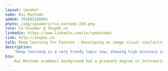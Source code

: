 ```yaml
---
layout: speaker
name: Rui Machado
added: 201805180001
photo: /img/speakers/rui-machado-250.png
role: Co-founder @ ShopAI.co
linkedin: https://www.linkedin.com/in/rpmachado/
link: http://shopai.co
talk: Deep learning for Fashion - Developing an image visual similarity model
description:
    "Deep learning is a very trendy topic now, showing high accuracy in image-based systems that can go from image segmentation to object detection and image retrieval. Because of this, multiple researchers and companies have been building and sharing work in the community, including pre-trained convolutional neural networks, available for public use. This work follows the trend and delivers an experimental study using deep learning for building a visually similar image retrieval application, comparing three different convolutional neural architectures for feature extraction and six distance indexes for similarity calculation in a real-world image retrieval problem, using real data from a fashion e-commerce platform from Morocco. After testing all the different combinations, we can conclude that for this dataset, Vgg19 combined with a correlation coefficient for similarity calculation is the tuple that best maximizes the similarity between a search image and its retrieved neighbors."
bio:
    Rui Machado academic background has a graduate degree in Information Systems, a post-graduation in Business Intelligence and a Master degree in Data Analytics. He is a hands-on information systems manager, developer and an entrepreneur, highly oriented for innovative solutions, always looking for technical and business solutions to fix all sort of problems. Over six years of experience in the design and implementation of business intelligence and analytics solutions, leadership and defining the vision of technology-oriented teams. Professionally he has been collaborating with companies from industries such as healthcare, e-commerce, and logistics, architecting and implementing solutions to solve data and decision support related problems. He is currently working as Data Scientist at Critical Software and is the Co-founder of the artificial intelligence company ShopAI.co.
---
```

